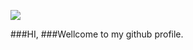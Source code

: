 <img align="center" src="https://github.com/rajkhankha01/rajkhankha01/blob/main/banner.png"/></a>

###HI,
###Wellcome to my github profile.
